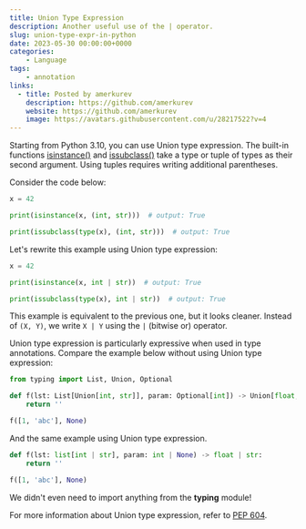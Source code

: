 ```yaml
---
title: Union Type Expression
description: Another useful use of the | operator.
slug: union-type-expr-in-python
date: 2023-05-30 00:00:00+0000
categories:
    - Language
tags:
    - annotation
links:
  - title: Posted by amerkurev
    description: https://github.com/amerkurev
    website: https://github.com/amerkurev
    image: https://avatars.githubusercontent.com/u/28217522?v=4
---
```


Starting from Python 3.10, you can use Union type expression.
The built-in functions [isinstance()](https://docs.python.org/3/library/functions.html#isinstance) and [issubclass()](https://docs.python.org/3/library/functions.html#issubclass) take a type or tuple of types as their second argument.
Using tuples requires writing additional parentheses.

Consider the code below:
```python
x = 42

print(isinstance(x, (int, str)))  # output: True

print(issubclass(type(x), (int, str)))  # output: True
```

Let's rewrite this example using Union type expression:
```python
x = 42

print(isinstance(x, int | str))  # output: True

print(issubclass(type(x), int | str))  # output: True
```

This example is equivalent to the previous one, but it looks cleaner.
Instead of `(X, Y)`, we write `X | Y` using the `|` (bitwise or) operator.

Union type expression is particularly expressive when used in type annotations.
Compare the example below without using Union type expression:
```python
from typing import List, Union, Optional

def f(lst: List[Union[int, str]], param: Optional[int]) -> Union[float, str]:
    return ''

f([1, 'abc'], None)
```

And the same example using Union type expression.
```python
def f(lst: list[int | str], param: int | None) -> float | str:
    return ''

f([1, 'abc'], None)
```

We didn't even need to import anything from the **typing** module!

For more information about Union type expression, refer to [PEP 604](https://peps.python.org/pep-0604/).
